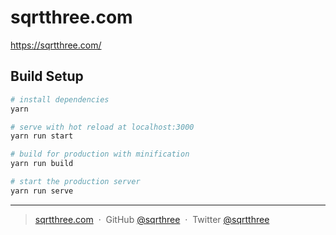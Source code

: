 # sqrtthree.com

https://sqrtthree.com/

## Build Setup

``` bash
# install dependencies
yarn

# serve with hot reload at localhost:3000
yarn run start

# build for production with minification
yarn run build

# start the production server
yarn run serve
```

---

> [sqrtthree.com](http://sqrtthree.com/) &nbsp;&middot;&nbsp;
> GitHub [@sqrthree](https://github.com/sqrthree) &nbsp;&middot;&nbsp;
> Twitter [@sqrtthree](https://twitter.com/sqrtthree)
